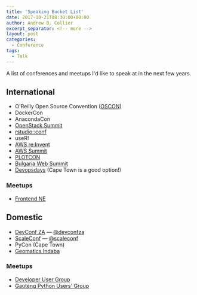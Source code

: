 ```yaml
---
title: 'Speaking Bucket List'
date: 2017-10-21T08:30:00+00:00
author: Andrew B. Collier
excerpt_separator: <!-- more -->
layout: post
categories:
  - Conference
tags:
  - Talk
---
```


A list of conferences and meetups I'd like to speak at in the next few years.

<!-- more -->

## International

- O'Reilly Open Source Convention ([OSCON](https://conferences.oreilly.com/oscon))
- DockerCon
- AnacondaCon
- [OpenStack Summit](https://www.openstack.org/summit/)
- [rstudio::conf](https://www.rstudio.com/conference/)
- useR!
- [AWS re:Invent](https://reinvent.awsevents.com/)
- [AWS Summit](https://aws.amazon.com/summits/)
- [PLOTCON](https://plotcon.plot.ly/)
- <i class="fa fa-check" style="color: rgb(39, 174, 96);"></i> [Bulgaria Web Summit](https://bulgariawebsummit.com/)
- [Devopsdays](https://www.devopsdays.org/) (Cape Town is a good option!)

### Meetups

- [Frontend NE](https://frontendne.co.uk/)

## Domestic

- [DevConf ZA](https://www.devconf.co.za/) &#8212; [@devconfza](https://twitter.com/devconfza)
- [ScaleConf](http://scaleconf.org/) &#8212; [@scaleconf](https://twitter.com/scaleconf)
- <i class="fa fa-check" style="color: rgb(39, 174, 96);"></i> PyCon (Cape Town)
- [Geomatics Indaba](https://geomatics.org.za/)

### Meetups

- [Developer User Group](https://www.meetup.com/DeveloperUG/)
- [Gauteng Python Users' Group](https://www.meetup.com/Gauteng-Python-Users-Group/) <!-- Have emails from Angelique Gravina <angeliquegravina@gmail.com> about this! -->
